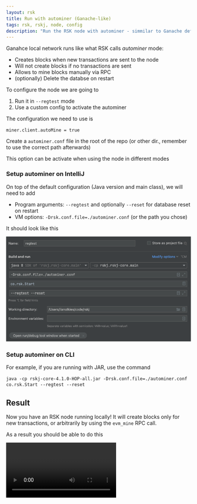 ```yaml
---
layout: rsk
title: Run with autominer (Ganache-like)
tags: rsk, rskj, node, config
description: "Run the RSK node with autominer - simmilar to Ganache default config"
---
```


Ganahce local network runs like what RSK calls _autominer_ mode:
- Creates blocks when new transactions are sent to the node
- Will not create blocks if no transactions are sent
- Allows to mine blocks manually via RPC
- (optionally) Delete the databse on restart

To configure the node we are going to
1. Run it in `--regtest` mode
2. Use a custom config to activate the autominer

The configuration we need to use is

```
miner.client.autoMine = true
```

Create a `autominer.conf` file in the root of the repo (or other dir., remember to use the correct path afterwards)

This option can be activate when using the node in different modes

### Setup autominer on IntelliJ

On top of the default configuration (Java version and main class), we will need to add

- Program arguments: `--regtest` and optionally `--reset` for database reset on restart
- VM options: `-Drsk.conf.file=./autominer.conf` (or the path you chose)

It should look like this

![autominer_inellij_config](/assets/img/rsk/autominer_intellij_config.png)

### Setup autominer on CLI

For example, if you are running with JAR, use the command

```
java -cp rskj-core-4.1.0-HOP-all.jar -Drsk.conf.file=./autominer.conf co.rsk.Start --regtest --reset
```

## Result

Now you have an RSK node running locally! It will create blocks only for new transactions, or arbitrarily by using the `evm_mine` RPC call.

As a result you should be able to do this

![autominer_demo](/assets/img/rsk/autominer_demo.mov)
